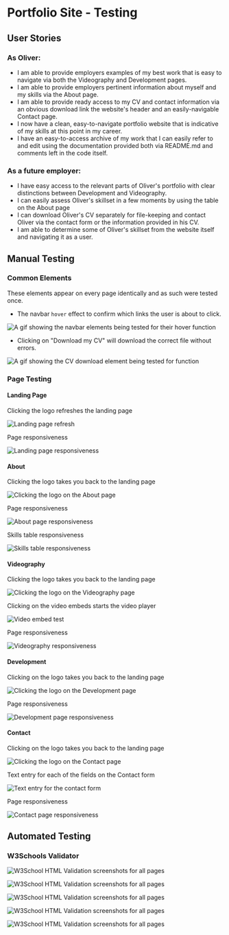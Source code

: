 # Portfolio Site - Testing

## User Stories

### As Oliver:

* I am able to provide employers examples of my best work that is easy to navigate via both the Videography and Development pages.
* I am able to provide employers pertinent information about myself and my skills via the About page.
* I am able to provide ready access to my CV and contact information via an obvious download link the website's header and an easily-navigable Contact page.
* I now have a clean, easy-to-navigate portfolio website that is indicative of my skills at this point in my career.
* I have an easy-to-access archive of my work that I can easily refer to and edit using the documentation provided both via README.md and comments left in the code itself.

### As a future employer:

* I have easy access to the relevant parts of Oliver's portfolio with clear distinctions between Development and Videography.
* I can easily assess Oliver's skillset in a few moments by using the table on the About page
* I can download Oliver's CV separately for file-keeping and contact Oliver via the contact form or the information provided in his CV.
* I am able to determine some of Oliver's skillset from the website itself and navigating it as a user.

## Manual Testing

### Common Elements

These elements appear on every page identically and as such were tested once. 

* The navbar `hover` effect to confirm which links the user is about to click.

![A gif showing the navbar elements being tested for their hover function](assets/testing/hover-testing.gif)

* Clicking on "Download my CV" will download the correct file without errors.

![A gif showing the CV download element being tested for function](assets/testing/download-testing.gif)

### Page Testing

#### Landing Page

Clicking the logo refreshes the landing page

![Landing page refresh](assets/testing/testing-gifs/landing-page-refresh.gif)

Page responsiveness

![Landing page responsiveness](assets/testing/testing-gifs/landing-page-responsive.gif)

#### About

Clicking the logo takes you back to the landing page

![Clicking the logo on the About page](assets/testing/testing-gifs/about-logo-click.gif)

Page responsiveness

![About page responsiveness](assets/testing/testing-gifs/about-responsive.gif)

Skills table responsiveness

![Skills table responsiveness](assets/testing/testing-gifs/about-table-responsive.gif)

#### Videography

Clicking the logo takes you back to the landing page

![Clicking the logo on the Videography page](assets/testing/testing-gifs/videography-logo.gif)

Clicking on the video embeds starts the video player

![Video embed test](assets/testing/testing-gifs/videography-embed-test.gif)

Page responsiveness

![Videography responsiveness](assets/testing/testing-gifs/videography-responsive.gif)

#### Development

Clicking on the logo takes you back to the landing page

![Clicking the logo on the Development page](assets/testing/testing-gifs/development-logo.gif)

Page responsiveness

![Development page responsiveness](assets/testing/testing-gifs/development-responsive.gif)

#### Contact

Clicking on the logo takes you back to the landing page

![Clicking the logo on the Contact page](assets/testing/testing-gifs/contact-logo.gif)

Text entry for each of the fields on the Contact form

![Text entry for the contact form](assets/testing/testing-gifs/contact-text-entry.gif)

Page responsiveness

![Contact page responsiveness](assets/testing/testing-gifs/contact-responsive.gif)

## Automated Testing

### W3Schools Validator

![W3School HTML Validation screenshots for all pages](assets/testing/landing.png)

![W3School HTML Validation screenshots for all pages](assets/testing/about.png)

![W3School HTML Validation screenshots for all pages](assets/testing/videography.png)

![W3School HTML Validation screenshots for all pages](assets/testing/development.png)

![W3School HTML Validation screenshots for all pages](assets/testing/contact.png)

